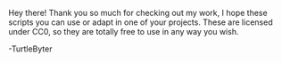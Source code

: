 Hey there!
Thank you so much for checking out my work, I hope these scripts you can use or adapt in one of your projects.
These are licensed under CC0, so they are totally free to use in any way you wish.

-TurtleByter
